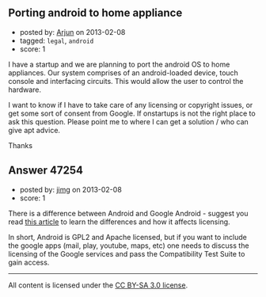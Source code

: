 ## Porting android to home appliance

- posted by: [Arjun](https://stackexchange.com/users/-1/23927-arjun) on 2013-02-08
- tagged: `legal`, `android`
- score: 1

I have a startup and we are planning to port the android OS to home appliances.  Our system comprises of an android-loaded device, touch console and interfacing circuits. This would allow the user to control the hardware. 

I want to know if I have to take care of any licensing or copyright issues, or get some sort of consent from Google. If onstartups is not the right place to ask this question. Please point me to where I can get a solution / who can give apt advice.

Thanks


## Answer 47254

- posted by: [jimg](https://stackexchange.com/users/-1/2380-jimg) on 2013-02-08
- score: 1

<p>There is a difference between Android and Google Android - suggest you read <a href="http://www.e-consystems.com/blog/android/?p=457" rel="nofollow">this article</a> to learn the differences and how it affects licensing. </p>

<p>In short, Android is GPL2 and Apache licensed, but if you want to include the google apps (mail, play, youtube, maps, etc) one needs to discuss the licensing of the Google services and pass the Compatibility Test Suite to gain access.</p>




---

All content is licensed under the [CC BY-SA 3.0 license](https://creativecommons.org/licenses/by-sa/3.0/).
